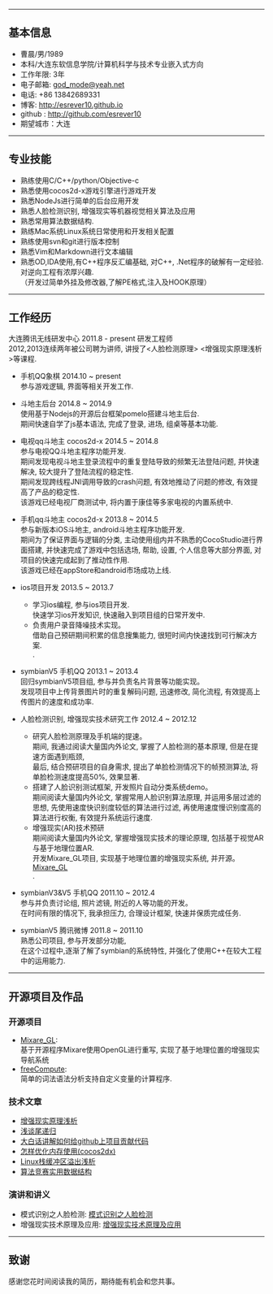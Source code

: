 ----------

## 基本信息

* 曹晨/男/1989  
* 本科/大连东软信息学院/计算机科学与技术专业嵌入式方向  
* 工作年限: 3年  
* 电子邮箱: <god_mode@yeah.net>  
* 电话: +86 13842689331  
* 博客: <http://esrever10.github.io>  
* github : <http://github.com/esrever10>  
* 期望城市：大连  

----------

## 专业技能

* 熟练使用C/C++/python/Objective-c  
* 熟悉使用cocos2d-x游戏引擎进行游戏开发  
* 熟悉NodeJs进行简单的后台应用开发  
* 熟悉人脸检测识别, 增强现实等机器视觉相关算法及应用  
* 熟悉常用算法数据结构.  
* 熟练Mac系统Linux系统日常使用和开发相关配置  
* 熟练使用svn和git进行版本控制  
* 熟悉Vim和Markdown进行文本编辑  
* 熟悉OD,IDA使用,有C++程序反汇编基础, 对C++, .Net程序的破解有一定经验.  
  对逆向工程有浓厚兴趣.  
（开发过简单外挂及修改器,了解PE格式,注入及HOOK原理）  

----------

## 工作经历  

大连腾讯无线研发中心  2011.8 - present 研发工程师  
2012,2013连续两年被公司聘为讲师, 讲授了<人脸检测原理> <增强现实原理浅析>等课程.  

+ 手机QQ象棋 2014.10 ~ present  
  参与游戏逻辑, 界面等相关开发工作.  

+ 斗地主后台 2014.8 ~ 2014.9  
  使用基于Nodejs的开源后台框架pomelo搭建斗地主后台.  
  期间快速自学了js基本语法, 完成了登录, 进场, 组桌等基本功能.  

+ 电视qq斗地主 cocos2d-x 2014.5 ~ 2014.8  
  参与电视QQ斗地主程序功能开发.   
  期间发现电视斗地主登录流程中的重复登陆导致的频繁无法登陆问题, 并快速解决, 较大提升了登陆流程的稳定性.  
  期间发现跨线程JNI调用导致的crash问题, 有效地推动了问题的修改, 有效提高了产品的稳定性.  
  该游戏已经电视厂商测试中, 将内置于康佳等多家电视的内置系统中.  

+ 手机qq斗地主 cocos2d-x 2013.8 ~ 2014.5  
  参与新版本iOS斗地主, android斗地主程序功能开发.  
  期间为了保证界面与逻辑的分类, 主动使用组内并不熟悉的CocoStudio进行界面搭建, 
  并快速完成了游戏中包括选场, 帮助, 设置, 个人信息等大部分界面, 对项目的快速完成起到了推动性作用.  
  该游戏已经在appStore和android市场成功上线.  

+ ios项目开发 2013.5 ~ 2013.7  
  - 学习ios编程, 参与ios项目开发.  
    快速学习ios开发知识, 快速融入到项目组的日常开发中.  
  - 负责用户录音降噪技术实现。  
    借助自己预研期间积累的信息搜集能力, 很短时间内快速找到可行解决方案.    
.
+ symbianV5 手机QQ 2013.1 ~ 2013.4  
  回归symbianV5项目组, 参与并负责名片背景等功能实现。  
  发现项目中上传背景图片时的重复解码问题, 迅速修改, 简化流程, 有效提高上传图片的速度和成功率.  

+ 人脸检测识别, 增强现实技术研究工作  2012.4 ~ 2012.12  
  - 研究人脸检测原理及手机端的提速。  
    期间, 我通过阅读大量国内外论文, 掌握了人脸检测的基本原理, 但是在提速方面遇到瓶颈,  
    最后, 结合预研项目的自身需求, 提出了单脸检测情况下的帧预测算法, 将单脸检测速度提高50%, 效果显著.  
  - 搭建了人脸识别测试框架, 开发照片自动分类系统demo。  
    期间阅读大量国内外论文, 掌握常用人脸识别算法原理, 并运用多层过滤的思想, 
    先使用速度快识别度较低的算法进行过滤, 再使用速度慢识别度高的算法进行权衡, 有效提升系统运行速度.  
  - 增强现实(AR)技术预研  
    期间阅读大量国内外论文, 掌握增强现实技术的理论原理, 包括基于视觉AR与基于地理位置AR.  
    开发Mixare_GL项目, 实现基于地理位置的增强现实系统, 并开源。[Mixare_GL](https://github.com/esrever10/Mixare_GL)  
.
+ symbianV3&V5 手机QQ 2011.10 ~ 2012.4  
  参与并负责讨论组, 照片滤镜, 附近的人等功能的开发。  
  在时间有限的情况下, 我承担压力, 合理设计框架, 快速并保质完成任务.  

+ symbianV5 腾讯微博  2011.8 ~ 2011.10  
  熟悉公司项目, 参与开发部分功能,  
  在这个过程中,逐渐了解了symbian的系统特性, 并强化了使用C++在较大工程中的运用能力.  

----------

## 开源项目及作品
### 开源项目
 
 - [Mixare_GL](https://github.com/esrever10/Mixare_GL):  
   基于开源程序Mixare使用OpenGL进行重写, 实现了基于地理位置的增强现实导航系统  
 - [freeCompute](https://github.com/esrever10/freeCompute):  
   简单的词法语法分析支持自定义变量的计算程序.  

### 技术文章

- [增强现实原理浅析](http://t.cn/Rz61TXj)  
- [浅谈尾递归](http://t.cn/Rz61RTa)  
- [大白话讲解如何给github上项目贡献代码](http://t.cn/Rz61u5d)  
- [怎样优化内存使用(cocos2dx)](http://t.cn/Rz61rUz)  
- [Linux栈缓冲区溢出浅析](http://t.cn/Rz61Dlq)  
- [算法竞赛实用数据结构](http://t.cn/Rz61shh)  

### 演讲和讲义

- 模式识别之人脸检测: [模式识别之人脸检测](http://t.cn/Rz6BJzl)  
- 增强现实技术原理及应用: [增强现实技术原理及应用](http://t.cn/Rz6BtgP)   

----------

## 致谢
感谢您花时间阅读我的简历，期待能有机会和您共事。
